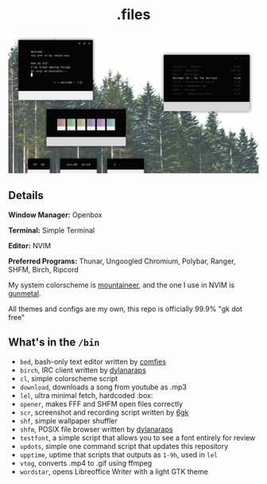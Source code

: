 <h1 align="center">.files</h1>

<p align="center"

![img](scrots/what3.png)

</p>

## Details
**Window Manager:** Openbox

**Terminal:** Simple Terminal

**Editor:** NVIM

**Preferred Programs:** Thunar, Ungoogled Chromium, Polybar, Ranger, SHFM, Birch, Ripcord

My system colorscheme is [mountaineer](https://github.com/co1ncidence/mountaineer), and the one I use in NVIM is [gunmetal](https://github.com/co1ncidence/gunmetal).

All themes and configs are my own, this repo is officially 99.9% "gk dot free"

## What's in the `/bin`
- `bed`, bash-only text editor written by [comfies](https://github.com/comfies)
- `birch`, IRC client written by [dylanaraps ](https://github.com/dylanaraps)
- `cl`, simple colorscheme script
- `download`, downloads a song from youtube as .mp3
- `lel`, ultra minimal fetch, hardcoded :box:
- `opener`, makes FFF and SHFM open files correctly
- `scr`, screenshot and recording script written by [6gk](https://github.com/6gk)
- `shf`, simple wallpaper shuffler
- `shfm`, POSIX file browser written by [dylanaraps ](https://github.com/dylanaraps)
- `testfont`, a simple script that allows you to see a font entirely for review
- `updots`, simple one command script that updates this repository
- `upptime`, uptime that scripts that outputs as `1-9h`, used in `lel`
- `vtog`, converts .mp4 to .gif using ffmpeg
- `wordstar`, opens Libreoffice Writer with a light GTK theme
